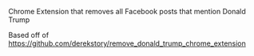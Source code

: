 Chrome Extension that removes all Facebook posts that mention Donald Trump

Based off of https://github.com/derekstory/remove_donald_trump_chrome_extension